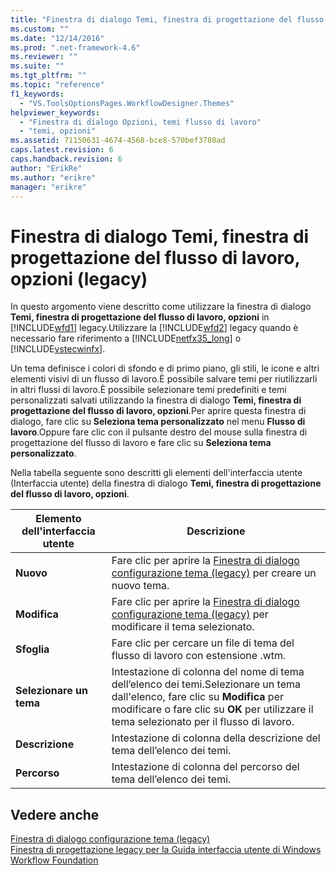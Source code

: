```yaml
---
title: "Finestra di dialogo Temi, finestra di progettazione del flusso di lavoro, opzioni (legacy) | Microsoft Docs"
ms.custom: ""
ms.date: "12/14/2016"
ms.prod: ".net-framework-4.6"
ms.reviewer: ""
ms.suite: ""
ms.tgt_pltfrm: ""
ms.topic: "reference"
f1_keywords: 
  - "VS.ToolsOptionsPages.WorkflowDesigner.Themes"
helpviewer_keywords: 
  - "Finestra di dialogo Opzioni, temi flusso di lavoro"
  - "temi, opzioni"
ms.assetid: 71150631-4674-4568-bce8-570bef3780ad
caps.latest.revision: 6
caps.handback.revision: 6
author: "ErikRe"
ms.author: "erikre"
manager: "erikre"
---
```

# Finestra di dialogo Temi, finestra di progettazione del flusso di lavoro, opzioni (legacy)
In questo argomento viene descritto come utilizzare la finestra di dialogo **Temi, finestra di progettazione del flusso di lavoro, opzioni** in [!INCLUDE[wfd1](../workflow-designer/includes/wfd1_md.md)] legacy.Utilizzare la [!INCLUDE[wfd2](../workflow-designer/includes/wfd2_md.md)] legacy quando è necessario fare riferimento a [!INCLUDE[netfx35_long](../workflow-designer/includes/netfx35_long_md.md)] o [!INCLUDE[vstecwinfx](../workflow-designer/includes/vstecwinfx_md.md)].  
  
 Un tema definisce i colori di sfondo e di primo piano, gli stili, le icone e altri elementi visivi di un flusso di lavoro.È possibile salvare temi per riutilizzarli in altri flussi di lavoro.È possibile selezionare temi predefiniti e temi personalizzati salvati utilizzando la finestra di dialogo **Temi, finestra di progettazione del flusso di lavoro, opzioni**.Per aprire questa finestra di dialogo, fare clic su  **Seleziona tema personalizzato** nel menu **Flusso di lavoro**.Oppure fare clic con il pulsante destro del mouse sulla finestra di progettazione del flusso di lavoro e fare clic su **Seleziona tema personalizzato**.  
  
 Nella tabella seguente sono descritti gli elementi dell'interfaccia utente \(Interfaccia utente\) della finestra di dialogo **Temi, finestra di progettazione del flusso di lavoro, opzioni**.  
  
|Elemento dell'interfaccia utente|Descrizione|  
|--------------------------------------|-----------------|  
|**Nuovo**|Fare clic per aprire la [Finestra di dialogo configurazione tema \(legacy\)](../workflow-designer/theme-configuration-dialog-box-legacy.md) per creare un nuovo tema.|  
|**Modifica**|Fare clic per aprire la [Finestra di dialogo configurazione tema \(legacy\)](../workflow-designer/theme-configuration-dialog-box-legacy.md) per modificare il tema selezionato.|  
|**Sfoglia**|Fare clic per cercare un file di tema del flusso di lavoro con estensione .wtm.|  
|**Selezionare un tema**|Intestazione di colonna del nome di tema dell’elenco dei temi.Selezionare un tema dall'elenco, fare clic su **Modifica** per modificare o fare clic su **OK** per utilizzare il tema selezionato per il flusso di lavoro.|  
|**Descrizione**|Intestazione di colonna della descrizione del tema dell’elenco dei temi.|  
|**Percorso**|Intestazione di colonna del percorso del tema dell’elenco dei temi.|  
  
## Vedere anche  
 [Finestra di dialogo configurazione tema \(legacy\)](../workflow-designer/theme-configuration-dialog-box-legacy.md)   
 [Finestra di progettazione legacy per la Guida interfaccia utente di Windows Workflow Foundation](../workflow-designer/legacy-designer-for-windows-workflow-foundation-ui-help.md)